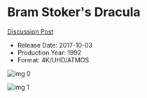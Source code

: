 # Bram Stoker's Dracula

[Discussion Post](https://www.avsforum.com/threads/bass-eq-for-filtered-movies.2995212/post-57857308)

* Release Date: 2017-10-03
* Production Year: 1992
* Format: 4K/UHD/ATMOS

![img 0](https://i.imgur.com/EOCLwyn.jpg)

![img 1](https://i.imgur.com/J4OuEfC.jpg)

